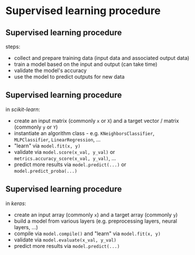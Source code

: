 # Supervised learning procedure

## Supervised learning procedure

steps:

- collect and prepare training data (input data and associated output data)
- train a model based on the input and output (can take time)
- validate the model's accuracy
- use the model to predict outputs for new data

## Supervised learning procedure

in _scikit-learn_:

- create an input matrix (commonly `x` or `X`) and a target vector / matrix (commonly `y` or `Y`)
- instantiate an algorithm class - e.g. `KNeighborsClassifier`, `MLPClassifier`, `LinearRegression`, ...
- "learn" via `model.fit(x, y)`
- validate via `model.score(x_val, y_val)` or `metrics.accuracy_score(x_val, y_val)`, ...
- predict more results via `model.predict(...)` or `model.predict_proba(...)`

## Supervised learning procedure

in _keras_:

- create an input array (commonly `x`) and a target array (commonly `y`)
- build a model from various layers (e.g. preprocessing layers, neural layers, ...)
- compile via `model.compile()` and "learn" via `model.fit(x, y)`
- validate via `model.evaluate(x_val, y_val)`
- predict more results via `model.predict(...)`
